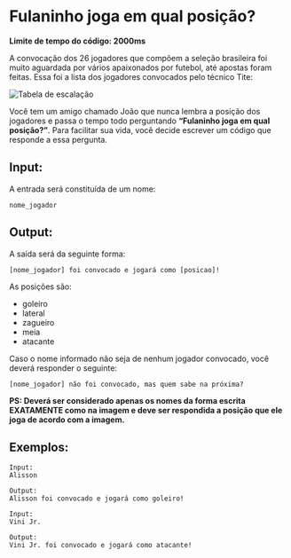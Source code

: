 # Fulaninho joga em qual posição?

**Limite de tempo do código: 2000ms**

A convocação dos 26 jogadores que compõem a seleção brasileira foi muito aguardada por vários apaixonados por futebol, até apostas foram feitas. Essa foi a lista dos jogadores convocados pelo técnico Tite:

![Tabela de escalação](https://cdn6.campograndenews.com.br/uploads/noticias/2022/11/07/ea941c97b7eaecb0b9972a50877ae08282306056.jpg)

Você tem um amigo chamado João que nunca lembra a posição dos jogadores e passa o tempo todo perguntando **“Fulaninho joga em qual posição?”**. Para facilitar sua vida, você decide escrever um código que responde a essa pergunta.

## Input:

A entrada será constituída de um nome:

```
nome_jogador
```


## Output:

A saída será da seguinte forma:

```
[nome_jogador] foi convocado e jogará como [posicao]!
```

As posições são:

- goleiro
- lateral
- zagueiro
- meia
- atacante

Caso o nome informado não seja de nenhum jogador convocado, você deverá responder o seguinte:

```
[nome_jogador] não foi convocado, mas quem sabe na próxima?
```

**PS: Deverá ser considerado apenas os nomes da forma escrita EXATAMENTE como na imagem e deve ser respondida a posição que ele joga de acordo com a imagem.**

## Exemplos:

```
Input:
Alisson

Output:
Alisson foi convocado e jogará como goleiro!
```

```
Input:
Vini Jr.

Output:
Vini Jr. foi convocado e jogará como atacante!
```
